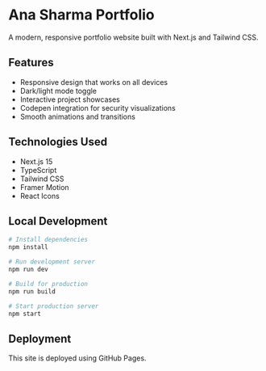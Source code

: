 # Ana Sharma Portfolio

A modern, responsive portfolio website built with Next.js and Tailwind CSS.

## Features

- Responsive design that works on all devices
- Dark/light mode toggle
- Interactive project showcases
- Codepen integration for security visualizations
- Smooth animations and transitions

## Technologies Used

- Next.js 15
- TypeScript
- Tailwind CSS
- Framer Motion
- React Icons

## Local Development

```bash
# Install dependencies
npm install

# Run development server
npm run dev

# Build for production
npm run build

# Start production server
npm start
```

## Deployment

This site is deployed using GitHub Pages.
